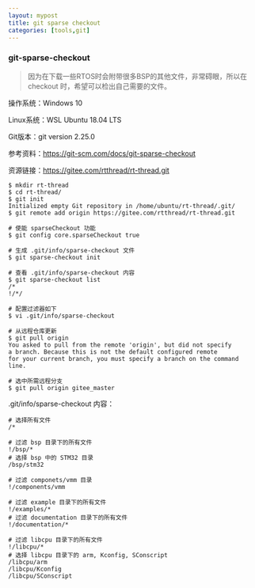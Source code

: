 ```yaml
---
layout: mypost
title: git sparse checkout
categories: [tools,git]
---
```


### git-sparse-checkout

> 因为在下载一些RTOS时会附带很多BSP的其他文件，非常碍眼，所以在 checkout 时，希望可以检出自己需要的文件。

操作系统：Windows 10

Linux系统：WSL Ubuntu 18.04 LTS

Git版本：git version 2.25.0

参考资料：<https://git-scm.com/docs/git-sparse-checkout>

资源链接：<https://gitee.com/rtthread/rt-thread.git>

```shell
$ mkdir rt-thread
$ cd rt-thread/
$ git init
Initialized empty Git repository in /home/ubuntu/rt-thread/.git/
$ git remote add origin https://gitee.com/rtthread/rt-thread.git

# 使能 sparseCheckout 功能
$ git config core.sparseCheckout true

# 生成 .git/info/sparse-checkout 文件
$ git sparse-checkout init

# 查看 .git/info/sparse-checkout 内容
$ git sparse-checkout list
/*
!/*/

# 配置过滤器如下
$ vi .git/info/sparse-checkout

# 从远程仓库更新
$ git pull origin
You asked to pull from the remote 'origin', but did not specify
a branch. Because this is not the default configured remote
for your current branch, you must specify a branch on the command line.

# 选中所需远程分支
$ git pull origin gitee_master
```

.git/info/sparse-checkout 内容：

```git
# 选择所有文件
/*

# 过滤 bsp 目录下的所有文件
!/bsp/*
# 选择 bsp 中的 STM32 目录
/bsp/stm32

# 过滤 componets/vmm 目录
!/components/vmm

# 过滤 example 目录下的所有文件
!/examples/*
# 过滤 documentation 目录下的所有文件
!/documentation/*

# 过滤 libcpu 目录下的所有文件
!/libcpu/*
# 选择 libcpu 目录下的 arm, Kconfig, SConscript
/libcpu/arm
/libcpu/Kconfig
/libcpu/SConscript
```

